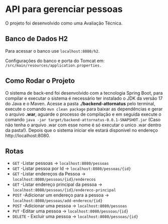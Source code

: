 # API para gerenciar pessoas
O projeto foi desenvolvido como uma Avaliação Técnica.

## Banco de Dados H2
Para acessar o banco use `localhost:8080/h2`.

Configurações do banco e porta do Tomcat em: `/src/main/resources/application.properties.`

## Como Rodar o Projeto
O sistema de back-end foi desenvolvido com a tecnologia Spring Boot, para compilar e executar o sistema é necessário ter instalado o JDK da versão 17 do Java e o Maven. Acesse a pasta **./backend-attornatus** pelo terminal, execute o comando `mvn clean package` para baixar as dependências e gerar o arquivo **.war**, aguarde o processo de compilação e em seguida execute o comando `java -jar target/backend-attornatus-0.0.1-SNAPSHOT.jar` (Caso não tenha o arquivo .war com esse nome é só executar o unico .war dentro da pasta!). Depois que o sistema iniciar ele estará disponivel no endereço http://localhost:8080.

## Rotas
- `GET` -Listar pessoas -> `localhost:8080/pessoas`
- `GET` -Listar pessoa por Id -> `localhost:8080/pessoas/{id}`
- `GET` -Listar endereços da Pessoa -> `localhost:8080/pessoas/{id}/enderecos`
- `GET` -Listar endereço principal da pessoa -> `localhost:8080/pessoas/{id}/endereco-principal`
- `POST` -Adicionar um endereço para a pessoa -> `localhost:8080/pessoas/add-endereco/{id}`
- `POST` -Adicionar uma pessoa -> `localhost:8080/pessoas`
- `PUT`  -Editar uma pessoa -> `localhost:8080/pessoas/{id}`
- `DELETE` - Excluir uma pessoa -> `localhost:8080/pessoas/{id}`
